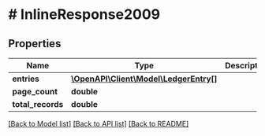 # # InlineResponse2009

## Properties

Name | Type | Description | Notes
------------ | ------------- | ------------- | -------------
**entries** | [**\OpenAPI\Client\Model\LedgerEntry[]**](LedgerEntry.md) |  |
**page_count** | **double** |  |
**total_records** | **double** |  |

[[Back to Model list]](../../README.md#models) [[Back to API list]](../../README.md#endpoints) [[Back to README]](../../README.md)
